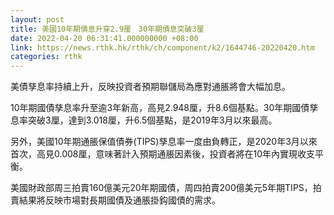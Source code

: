 ```yaml
---
layout: post
title: 美國10年期債息升穿2.9厘　30年期債息突破3厘
date: 2022-04-20 06:31:41.000000000 +08:00
link: https://news.rthk.hk/rthk/ch/component/k2/1644746-20220420.htm
categories: rthk
---
```


美債孳息率持續上升，反映投資者預期聯儲局為應對通脹將會大幅加息。

10年期國債孳息率升至逾3年新高，高見2.948厘，升8.6個基點。30年期國債孳息率突破3厘，達到3.018厘，升6.5個基點，是2019年3月以來最高。

另外，美國10年期通脹保值債券(TIPS)孳息率一度由負轉正，是2020年3月以來首次，高見0.008厘，意味著計入預期通脹因素後，投資者將在10年內實現收支平衡。

美國財政部周三拍賣160億美元20年期國債，周四拍賣200億美元5年期TIPS，拍賣結果將反映市場對長期國債及通脹掛鈎國債的需求。
